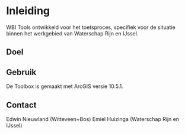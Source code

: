 # Inleiding
WBI Tools ontwikkeld voor het toetsproces, specifiek voor de situatie binnen het werkgebied van Waterschap Rijn en IJssel. 

## Doel



## Gebruik
De Toolbox is gemaakt met ArcGIS versie 10.5.1. 


## Contact

Edwin Nieuwland (Witteveen+Bos)
Emiel Huizinga (Waterschap Rijn en IJssel)
